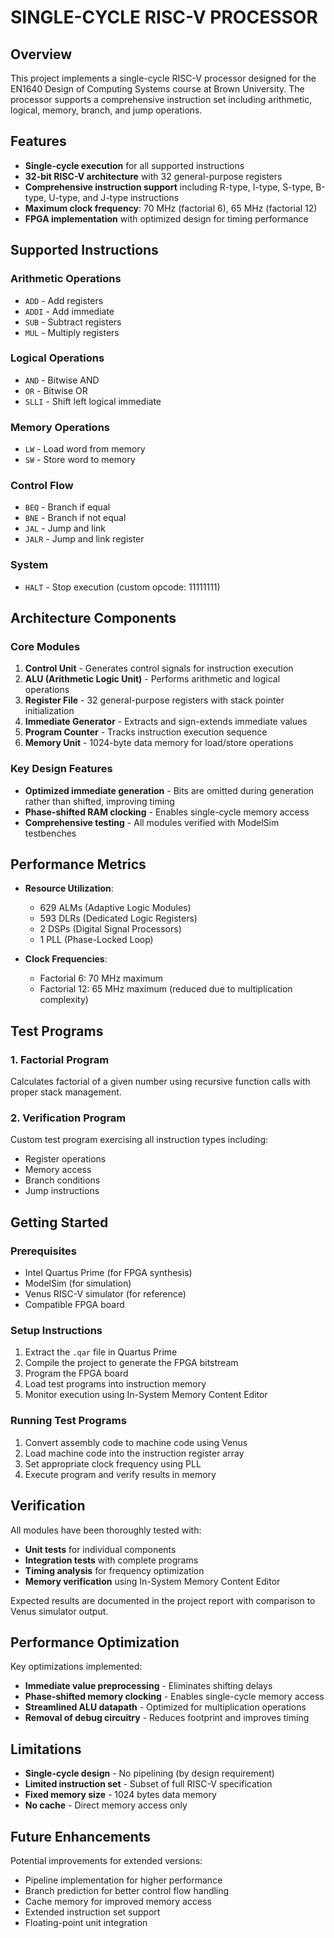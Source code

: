 # SINGLE-CYCLE RISC-V PROCESSOR

## Overview

This project implements a single-cycle RISC-V processor designed for the EN1640 Design of Computing Systems course at Brown University. The processor supports a comprehensive instruction set including arithmetic, logical, memory, branch, and jump operations.

## Features

- **Single-cycle execution** for all supported instructions
- **32-bit RISC-V architecture** with 32 general-purpose registers
- **Comprehensive instruction support** including R-type, I-type, S-type, B-type, U-type, and J-type instructions
- **Maximum clock frequency**: 70 MHz (factorial 6), 65 MHz (factorial 12)
- **FPGA implementation** with optimized design for timing performance

## Supported Instructions

### Arithmetic Operations
- `ADD` - Add registers
- `ADDI` - Add immediate
- `SUB` - Subtract registers
- `MUL` - Multiply registers

### Logical Operations
- `AND` - Bitwise AND
- `OR` - Bitwise OR
- `SLLI` - Shift left logical immediate

### Memory Operations
- `LW` - Load word from memory
- `SW` - Store word to memory

### Control Flow
- `BEQ` - Branch if equal
- `BNE` - Branch if not equal
- `JAL` - Jump and link
- `JALR` - Jump and link register

### System
- `HALT` - Stop execution (custom opcode: 11111111)

## Architecture Components

### Core Modules
1. **Control Unit** - Generates control signals for instruction execution
2. **ALU (Arithmetic Logic Unit)** - Performs arithmetic and logical operations
3. **Register File** - 32 general-purpose registers with stack pointer initialization
4. **Immediate Generator** - Extracts and sign-extends immediate values
5. **Program Counter** - Tracks instruction execution sequence
6. **Memory Unit** - 1024-byte data memory for load/store operations

### Key Design Features
- **Optimized immediate generation** - Bits are omitted during generation rather than shifted, improving timing
- **Phase-shifted RAM clocking** - Enables single-cycle memory access
- **Comprehensive testing** - All modules verified with ModelSim testbenches

## Performance Metrics

- **Resource Utilization**:
  - 629 ALMs (Adaptive Logic Modules)
  - 593 DLRs (Dedicated Logic Registers)
  - 2 DSPs (Digital Signal Processors)
  - 1 PLL (Phase-Locked Loop)

- **Clock Frequencies**:
  - Factorial 6: 70 MHz maximum
  - Factorial 12: 65 MHz maximum (reduced due to multiplication complexity)

## Test Programs

### 1. Factorial Program
Calculates factorial of a given number using recursive function calls with proper stack management.

### 2. Verification Program
Custom test program exercising all instruction types including:
- Register operations
- Memory access
- Branch conditions
- Jump instructions

## Getting Started

### Prerequisites
- Intel Quartus Prime (for FPGA synthesis)
- ModelSim (for simulation)
- Venus RISC-V simulator (for reference)
- Compatible FPGA board

### Setup Instructions
1. Extract the `.qar` file in Quartus Prime
2. Compile the project to generate the FPGA bitstream
3. Program the FPGA board
4. Load test programs into instruction memory
5. Monitor execution using In-System Memory Content Editor

### Running Test Programs
1. Convert assembly code to machine code using Venus
2. Load machine code into the instruction register array
3. Set appropriate clock frequency using PLL
4. Execute program and verify results in memory

## Verification

All modules have been thoroughly tested with:
- **Unit tests** for individual components
- **Integration tests** with complete programs
- **Timing analysis** for frequency optimization
- **Memory verification** using In-System Memory Content Editor

Expected results are documented in the project report with comparison to Venus simulator output.

## Performance Optimization

Key optimizations implemented:
- **Immediate value preprocessing** - Eliminates shifting delays
- **Phase-shifted memory clocking** - Enables single-cycle memory access
- **Streamlined ALU datapath** - Optimized for multiplication operations
- **Removal of debug circuitry** - Reduces footprint and improves timing

## Limitations

- **Single-cycle design** - No pipelining (by design requirement)
- **Limited instruction set** - Subset of full RISC-V specification
- **Fixed memory size** - 1024 bytes data memory
- **No cache** - Direct memory access only

## Future Enhancements

Potential improvements for extended versions:
- Pipeline implementation for higher performance
- Branch prediction for better control flow handling
- Cache memory for improved memory access
- Extended instruction set support
- Floating-point unit integration
